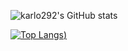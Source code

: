 ![karlo292's GitHub stats](https://github-readme-stats.vercel.app/api?username=karlo292&show_icons=true&theme=radical)

[![Top Langs](https://github-readme-stats.vercel.app/api/top-langs/?username=karlo292&layout=compact&theme=radical))](https://github.com/anuraghazra/github-readme-stats)
